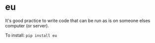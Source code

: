 
# eu
It's good practice to write code that can be run as is on someone elses computer (or server).


To install:	```pip install eu```
